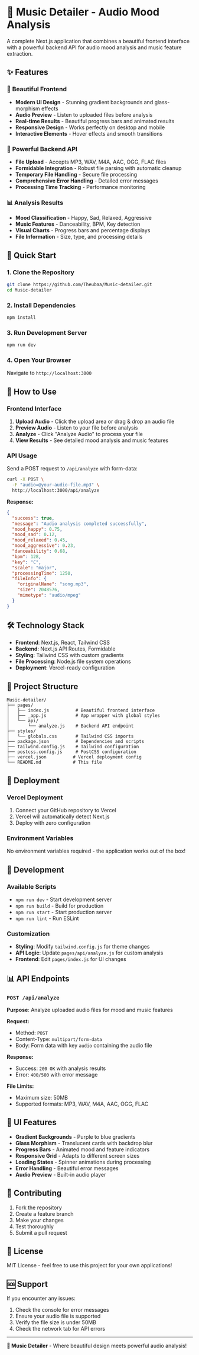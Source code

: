 # 🎵 Music Detailer - Audio Mood Analysis

A complete Next.js application that combines a beautiful frontend interface with a powerful backend API for audio mood analysis and music feature extraction.

## ✨ Features

### 🎨 **Beautiful Frontend**
- **Modern UI Design** - Stunning gradient backgrounds and glass-morphism effects
- **Audio Preview** - Listen to uploaded files before analysis
- **Real-time Results** - Beautiful progress bars and animated results
- **Responsive Design** - Works perfectly on desktop and mobile
- **Interactive Elements** - Hover effects and smooth transitions

### 🔧 **Powerful Backend API**
- **File Upload** - Accepts MP3, WAV, M4A, AAC, OGG, FLAC files
- **Formidable Integration** - Robust file parsing with automatic cleanup
- **Temporary File Handling** - Secure file processing
- **Comprehensive Error Handling** - Detailed error messages
- **Processing Time Tracking** - Performance monitoring

### 📊 **Analysis Results**
- **Mood Classification** - Happy, Sad, Relaxed, Aggressive
- **Music Features** - Danceability, BPM, Key detection
- **Visual Charts** - Progress bars and percentage displays
- **File Information** - Size, type, and processing details

## 🚀 Quick Start

### 1. **Clone the Repository**
```bash
git clone https://github.com/Theubaa/Music-detailer.git
cd Music-detailer
```

### 2. **Install Dependencies**
```bash
npm install
```

### 3. **Run Development Server**
```bash
npm run dev
```

### 4. **Open Your Browser**
Navigate to `http://localhost:3000`

## 🎯 How to Use

### **Frontend Interface**
1. **Upload Audio** - Click the upload area or drag & drop an audio file
2. **Preview Audio** - Listen to your file before analysis
3. **Analyze** - Click "Analyze Audio" to process your file
4. **View Results** - See detailed mood analysis and music features

### **API Usage**
Send a POST request to `/api/analyze` with form-data:

```bash
curl -X POST \
  -F "audio=@your-audio-file.mp3" \
  http://localhost:3000/api/analyze
```

**Response:**
```json
{
  "success": true,
  "message": "Audio analysis completed successfully",
  "mood_happy": 0.75,
  "mood_sad": 0.12,
  "mood_relaxed": 0.45,
  "mood_aggressive": 0.23,
  "danceability": 0.68,
  "bpm": 128,
  "key": "C",
  "scale": "major",
  "processingTime": 1250,
  "fileInfo": {
    "originalName": "song.mp3",
    "size": 2048576,
    "mimetype": "audio/mpeg"
  }
}
```

## 🛠️ Technology Stack

- **Frontend**: Next.js, React, Tailwind CSS
- **Backend**: Next.js API Routes, Formidable
- **Styling**: Tailwind CSS with custom gradients
- **File Processing**: Node.js file system operations
- **Deployment**: Vercel-ready configuration

## 📁 Project Structure

```
Music-detailer/
├── pages/
│   ├── index.js          # Beautiful frontend interface
│   ├── _app.js           # App wrapper with global styles
│   └── api/
│       └── analyze.js    # Backend API endpoint
├── styles/
│   └── globals.css       # Tailwind CSS imports
├── package.json          # Dependencies and scripts
├── tailwind.config.js    # Tailwind configuration
├── postcss.config.js     # PostCSS configuration
├── vercel.json          # Vercel deployment config
└── README.md            # This file
```

## 🚀 Deployment

### **Vercel Deployment**
1. Connect your GitHub repository to Vercel
2. Vercel will automatically detect Next.js
3. Deploy with zero configuration

### **Environment Variables**
No environment variables required - the application works out of the box!

## 🔧 Development

### **Available Scripts**
- `npm run dev` - Start development server
- `npm run build` - Build for production
- `npm run start` - Start production server
- `npm run lint` - Run ESLint

### **Customization**
- **Styling**: Modify `tailwind.config.js` for theme changes
- **API Logic**: Update `pages/api/analyze.js` for custom analysis
- **Frontend**: Edit `pages/index.js` for UI changes

## 📊 API Endpoints

### `POST /api/analyze`
**Purpose**: Analyze uploaded audio files for mood and music features

**Request:**
- Method: `POST`
- Content-Type: `multipart/form-data`
- Body: Form data with key `audio` containing the audio file

**Response:**
- Success: `200 OK` with analysis results
- Error: `400/500` with error message

**File Limits:**
- Maximum size: 50MB
- Supported formats: MP3, WAV, M4A, AAC, OGG, FLAC

## 🎨 UI Features

- **Gradient Backgrounds** - Purple to blue gradients
- **Glass Morphism** - Translucent cards with backdrop blur
- **Progress Bars** - Animated mood and feature indicators
- **Responsive Grid** - Adapts to different screen sizes
- **Loading States** - Spinner animations during processing
- **Error Handling** - Beautiful error messages
- **Audio Preview** - Built-in audio player

## 🤝 Contributing

1. Fork the repository
2. Create a feature branch
3. Make your changes
4. Test thoroughly
5. Submit a pull request

## 📄 License

MIT License - feel free to use this project for your own applications!

## 🆘 Support

If you encounter any issues:
1. Check the console for error messages
2. Ensure your audio file is supported
3. Verify the file size is under 50MB
4. Check the network tab for API errors

---

**🎵 Music Detailer** - Where beautiful design meets powerful audio analysis!
